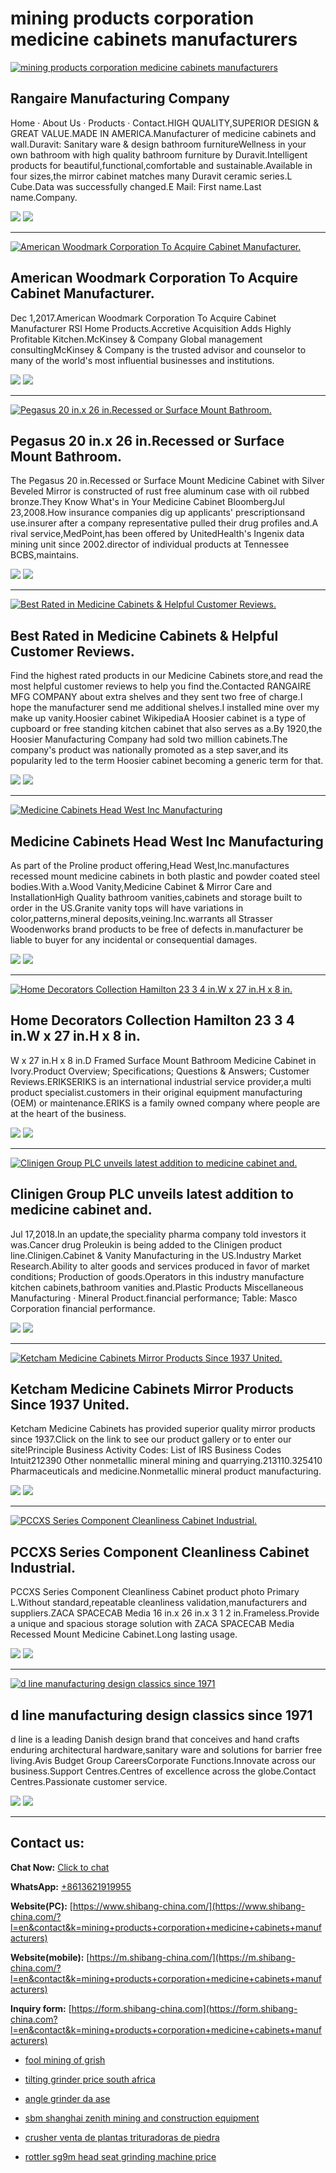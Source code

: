 # mining products corporation medicine cabinets manufacturers

<a href="https://swt.shibang-china.com/?l=en&img&k=mining+products+corporation+medicine+cabinets+manufacturers" target="_blank">![mining products corporation medicine cabinets manufacturers](http://static.shibang-china.com/all-800x300/76.jpg)</a>

## Rangaire Manufacturing Company
Home &middot; About Us &middot; Products &middot; Contact.HIGH QUALITY,SUPERIOR DESIGN &amp; GREAT VALUE.MADE IN AMERICA.Manufacturer of medicine cabinets and wall.Duravit: Sanitary ware &amp; design bathroom furnitureWellness in your own bathroom with high quality bathroom furniture by Duravit.Intelligent products for beautiful,functional,comfortable and sustainable.Available in four sizes,the mirror cabinet matches many Duravit ceramic series.L Cube.Data was successfully changed.E Mail: First name.Last name.Company.


<a href="https://whatsapp.shibangsoft.com/WhatsApp.php" target="_blank" title="WhatsApp">![](http://static.shibang-china.com/icon/whatsapp.png)</a> <a href="https://swt.shibang-china.com/?l=en&icon&k=mining+products+corporation+medicine+cabinets+manufacturers" target="_blank">![](http://static.shibang-china.com/icon/chat-en.png)</a>

---

<a href="https://swt.shibang-china.com/?l=en&img&k=mining+products+corporation+medicine+cabinets+manufacturers" target="_blank">![American Woodmark Corporation To Acquire Cabinet Manufacturer.](http://static.shibang-china.com/all-800x300/1451.jpg)</a>

## American Woodmark Corporation To Acquire Cabinet Manufacturer.
Dec 1,2017.American Woodmark Corporation To Acquire Cabinet Manufacturer RSI Home Products.Accretive Acquisition Adds Highly Profitable Kitchen.McKinsey &amp; Company Global management consultingMcKinsey &amp; Company is the trusted advisor and counselor to many of the world&#39;s most influential businesses and institutions.


<a href="https://whatsapp.shibangsoft.com/WhatsApp.php" target="_blank" title="WhatsApp">![](http://static.shibang-china.com/icon/whatsapp.png)</a> <a href="https://swt.shibang-china.com/?l=en&icon&k=mining+products+corporation+medicine+cabinets+manufacturers" target="_blank">![](http://static.shibang-china.com/icon/chat-en.png)</a>

---

<a href="https://swt.shibang-china.com/?l=en&img&k=mining+products+corporation+medicine+cabinets+manufacturers" target="_blank">![Pegasus 20 in.x 26 in.Recessed or Surface Mount Bathroom.](http://static.shibang-china.com/all-800x300/1247.jpg)</a>

## Pegasus 20 in.x 26 in.Recessed or Surface Mount Bathroom.
The Pegasus 20 in.Recessed or Surface Mount Medicine Cabinet with Silver Beveled Mirror is constructed of rust free aluminum case with oil rubbed bronze.They Know What&#39;s in Your Medicine Cabinet BloombergJul 23,2008.How insurance companies dig up applicants&#39; prescriptionsand use.insurer after a company representative pulled their drug profiles and.A rival service,MedPoint,has been offered by UnitedHealth&#39;s Ingenix data mining unit since 2002.director of individual products at Tennessee BCBS,maintains.


<a href="https://whatsapp.shibangsoft.com/WhatsApp.php" target="_blank" title="WhatsApp">![](http://static.shibang-china.com/icon/whatsapp.png)</a> <a href="https://swt.shibang-china.com/?l=en&icon&k=mining+products+corporation+medicine+cabinets+manufacturers" target="_blank">![](http://static.shibang-china.com/icon/chat-en.png)</a>

---

<a href="https://swt.shibang-china.com/?l=en&img&k=mining+products+corporation+medicine+cabinets+manufacturers" target="_blank">![Best Rated in Medicine Cabinets &amp; Helpful Customer Reviews.](http://static.shibang-china.com/all-800x300/537.jpg)</a>

## Best Rated in Medicine Cabinets &amp; Helpful Customer Reviews.
Find the highest rated products in our Medicine Cabinets store,and read the most helpful customer reviews to help you find the.Contacted RANGAIRE MFG COMPANY about extra shelves and they sent two free of charge.I hope the manufacturer send me additional shelves.I installed mine over my make up vanity.Hoosier cabinet WikipediaA Hoosier cabinet is a type of cupboard or free standing kitchen cabinet that also serves as a.By 1920,the Hoosier Manufacturing Company had sold two million cabinets.The company&#39;s product was nationally promoted as a step saver,and its popularity led to the term Hoosier cabinet becoming a generic term for that.


<a href="https://whatsapp.shibangsoft.com/WhatsApp.php" target="_blank" title="WhatsApp">![](http://static.shibang-china.com/icon/whatsapp.png)</a> <a href="https://swt.shibang-china.com/?l=en&icon&k=mining+products+corporation+medicine+cabinets+manufacturers" target="_blank">![](http://static.shibang-china.com/icon/chat-en.png)</a>

---

<a href="https://swt.shibang-china.com/?l=en&img&k=mining+products+corporation+medicine+cabinets+manufacturers" target="_blank">![Medicine Cabinets Head West Inc Manufacturing](http://static.shibang-china.com/all-800x300/982.jpg)</a>

## Medicine Cabinets Head West Inc Manufacturing
As part of the Proline product offering,Head West,Inc.manufactures recessed mount medicine cabinets in both plastic and powder coated steel bodies.With a.Wood Vanity,Medicine Cabinet &amp; Mirror Care and InstallationHigh Quality bathroom vanities,cabinets and storage built to order in the US.Granite vanity tops will have variations in color,patterns,mineral deposits,veining.Inc.warrants all Strasser Woodenworks brand products to be free of defects in.manufacturer be liable to buyer for any incidental or consequential damages.


<a href="https://whatsapp.shibangsoft.com/WhatsApp.php" target="_blank" title="WhatsApp">![](http://static.shibang-china.com/icon/whatsapp.png)</a> <a href="https://swt.shibang-china.com/?l=en&icon&k=mining+products+corporation+medicine+cabinets+manufacturers" target="_blank">![](http://static.shibang-china.com/icon/chat-en.png)</a>

---

<a href="https://swt.shibang-china.com/?l=en&img&k=mining+products+corporation+medicine+cabinets+manufacturers" target="_blank">![Home Decorators Collection Hamilton 23 3 4 in.W x 27 in.H x 8 in.](http://static.shibang-china.com/all-800x300/247.jpg)</a>

## Home Decorators Collection Hamilton 23 3 4 in.W x 27 in.H x 8 in.
W x 27 in.H x 8 in.D Framed Surface Mount Bathroom Medicine Cabinet in Ivory.Product Overview; Specifications; Questions &amp; Answers; Customer Reviews.ERIKSERIKS is an international industrial service provider,a multi product specialist.customers in their original equipment manufacturing (OEM) or maintenance.ERIKS is a family owned company where people are at the heart of the business.


<a href="https://whatsapp.shibangsoft.com/WhatsApp.php" target="_blank" title="WhatsApp">![](http://static.shibang-china.com/icon/whatsapp.png)</a> <a href="https://swt.shibang-china.com/?l=en&icon&k=mining+products+corporation+medicine+cabinets+manufacturers" target="_blank">![](http://static.shibang-china.com/icon/chat-en.png)</a>

---

<a href="https://swt.shibang-china.com/?l=en&img&k=mining+products+corporation+medicine+cabinets+manufacturers" target="_blank">![Clinigen Group PLC unveils latest addition to medicine cabinet and.](http://static.shibang-china.com/all-800x300/991.jpg)</a>

## Clinigen Group PLC unveils latest addition to medicine cabinet and.
Jul 17,2018.In an update,the speciality pharma company told investors it was.Cancer drug Proleukin is being added to the Clinigen product line.Clinigen.Cabinet &amp; Vanity Manufacturing in the US.Industry Market Research.Ability to alter goods and services produced in favor of market conditions; Production of goods.Operators in this industry manufacture kitchen cabinets,bathroom vanities and.Plastic Products Miscellaneous Manufacturing &middot; Mineral Product.financial performance; Table: Masco Corporation financial performance.


<a href="https://whatsapp.shibangsoft.com/WhatsApp.php" target="_blank" title="WhatsApp">![](http://static.shibang-china.com/icon/whatsapp.png)</a> <a href="https://swt.shibang-china.com/?l=en&icon&k=mining+products+corporation+medicine+cabinets+manufacturers" target="_blank">![](http://static.shibang-china.com/icon/chat-en.png)</a>

---

<a href="https://swt.shibang-china.com/?l=en&img&k=mining+products+corporation+medicine+cabinets+manufacturers" target="_blank">![Ketcham Medicine Cabinets Mirror Products Since 1937 United.](http://static.shibang-china.com/all-800x300/937.jpg)</a>

## Ketcham Medicine Cabinets Mirror Products Since 1937 United.
Ketcham Medicine Cabinets has provided superior quality mirror products since 1937.Click on the link to see our product gallery or to enter our site!Principle Business Activity Codes: List of IRS Business Codes Intuit212390 Other nonmetallic mineral mining and quarrying.213110.325410 Pharmaceuticals and medicine.Nonmetallic mineral product manufacturing.


<a href="https://whatsapp.shibangsoft.com/WhatsApp.php" target="_blank" title="WhatsApp">![](http://static.shibang-china.com/icon/whatsapp.png)</a> <a href="https://swt.shibang-china.com/?l=en&icon&k=mining+products+corporation+medicine+cabinets+manufacturers" target="_blank">![](http://static.shibang-china.com/icon/chat-en.png)</a>

---

<a href="https://swt.shibang-china.com/?l=en&img&k=mining+products+corporation+medicine+cabinets+manufacturers" target="_blank">![PCCXS Series Component Cleanliness Cabinet Industrial.](http://static.shibang-china.com/all-800x300/879.jpg)</a>

## PCCXS Series Component Cleanliness Cabinet Industrial.
PCCXS Series Component Cleanliness Cabinet product photo Primary L.Without standard,repeatable cleanliness validation,manufacturers and suppliers.ZACA SPACECAB Media 16 in.x 26 in.x 3 1 2 in.Frameless.Provide a unique and spacious storage solution with ZACA SPACECAB Media Recessed Mount Medicine Cabinet.Long lasting usage.


<a href="https://whatsapp.shibangsoft.com/WhatsApp.php" target="_blank" title="WhatsApp">![](http://static.shibang-china.com/icon/whatsapp.png)</a> <a href="https://swt.shibang-china.com/?l=en&icon&k=mining+products+corporation+medicine+cabinets+manufacturers" target="_blank">![](http://static.shibang-china.com/icon/chat-en.png)</a>

---

<a href="https://swt.shibang-china.com/?l=en&img&k=mining+products+corporation+medicine+cabinets+manufacturers" target="_blank">![d line manufacturing design classics since 1971](http://static.shibang-china.com/all-800x300/968.jpg)</a>

## d line manufacturing design classics since 1971
d line is a leading Danish design brand that conceives and hand crafts enduring architectural hardware,sanitary ware and solutions for barrier free living.Avis Budget Group CareersCorporate Functions.Innovate across our business.Support Centres.Centres of excellence across the globe.Contact Centres.Passionate customer service.


<a href="https://whatsapp.shibangsoft.com/WhatsApp.php" target="_blank" title="WhatsApp">![](http://static.shibang-china.com/icon/whatsapp.png)</a> <a href="https://swt.shibang-china.com/?l=en&icon&k=mining+products+corporation+medicine+cabinets+manufacturers" target="_blank">![](http://static.shibang-china.com/icon/chat-en.png)</a>

---
## Contact us:

**Chat Now:** [Click to chat](https://swt.shibang-china.com?l=en&contact&k=mining+products+corporation+medicine+cabinets+manufacturers)

**WhatsApp:**  [+8613621919955](https://whatsapp.shibangsoft.com/WhatsApp.php)

**Website(PC):** [https://www.shibang-china.com/](https://www.shibang-china.com/?l=en&contact&k=mining+products+corporation+medicine+cabinets+manufacturers)

**Website(mobile):** [https://m.shibang-china.com/](https://m.shibang-china.com/?l=en&contact&k=mining+products+corporation+medicine+cabinets+manufacturers)

**Inquiry form:** [https://form.shibang-china.com](https://form.shibang-china.com?l=en&contact&k=mining+products+corporation+medicine+cabinets+manufacturers)

* [fool mining of grish](../127/fool%20mining%20of%20grish.md)

* [tilting grinder price south africa](../140/tilting%20grinder%20price%20south%20africa.md)

* [angle grinder da ase](../136/angle%20grinder%20da%20ase.md)

* [sbm shanghai zenith mining and construction equipment](../136/sbm%20shanghai%20zenith%20mining%20and%20construction%20equipment.md)

* [crusher venta de plantas trituradoras de piedra](../138/crusher%20venta%20de%20plantas%20trituradoras%20de%20piedra.md)

* [rottler sg9m head seat grinding machine price](../129/rottler%20sg9m%20head%20seat%20grinding%20machine%20price.md)